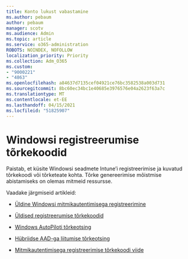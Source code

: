 ```yaml
---
title: Konto lukust vabastamine
ms.author: pebaum
author: pebaum
manager: scotv
ms.audience: Admin
ms.topic: article
ms.service: o365-administration
ROBOTS: NOINDEX, NOFOLLOW
localization_priority: Priority
ms.collection: Adm_O365
ms.custom:
- "9000221"
- "4863"
ms.openlocfilehash: a84637d7135cef04921ce76bc3582538a003d731
ms.sourcegitcommit: 8bc60ec34bc1e40685e3976576e04a2623f63a7c
ms.translationtype: MT
ms.contentlocale: et-EE
ms.lasthandoff: 04/15/2021
ms.locfileid: "51825907"
---
```

# <a name="windows-enrolment-error-codes"></a>Windowsi registreerumise tõrkekoodid

Paistab, et küsite Windowsi seadmete Intune’i registreerimise ja kuvatud tõrkekoodi või tõrketeate kohta. Tõrke genereerimise mõistmise abistamiseks on olemas mitmeid ressursse.
 
Vaadake järgmiseid artikleid:

- [Üldine Windowsi mitmikautentimisega registreerimine](https://docs.microsoft.com/mem/intune/enrollment/troubleshoot-windows-enrollment-errors)

- [Üldised registreerumise tõrkekoodid](https://docs.microsoft.com/mem/intune/enrollment/troubleshoot-device-enrollment-in-intune#general-enrollment-error-codes)

- [Windows AutoPiloti tõrkeotsing](https://docs.microsoft.com/windows/deployment/windows-autopilot/troubleshooting)

- [Hübriidse AAD-ga liitumise tõrkeotsing](https://docs.microsoft.com/azure/active-directory/devices/troubleshoot-hybrid-join-windows-current)

- [Mitmikautentimisega registreerimise tõrkekoodi viide](https://docs.microsoft.com/windows/win32/mdmreg/mdm-registration-constants)
